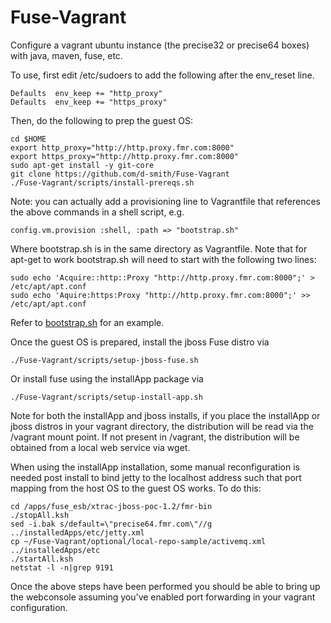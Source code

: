 Fuse-Vagrant
============
Configure a vagrant ubuntu instance (the precise32 or precise64 boxes) with java, maven, fuse, etc.

To use, first edit /etc/sudoers to add the following after the env_reset line.

    Defaults  env_keep += "http_proxy"
    Defaults  env_keep += "https_proxy"

Then, do the following to prep the guest OS:

    cd $HOME
    export http_proxy="http://http.proxy.fmr.com:8000"
    export https_proxy="http://http.proxy.fmr.com:8000"
    sudo apt-get install -y git-core
    git clone https://github.com/d-smith/Fuse-Vagrant
    ./Fuse-Vagrant/scripts/install-prereqs.sh

Note: you can actually add a provisioning line to Vagrantfile that references the above commands in a shell script, e.g.

    config.vm.provision :shell, :path => "bootstrap.sh"
    
Where bootstrap.sh is in the same directory as Vagrantfile. Note that for apt-get to work bootstrap.sh will need to start with the following two lines:

    sudo echo 'Acquire::http::Proxy "http://http.proxy.fmr.com:8000";' > /etc/apt/apt.conf
    sudo echo 'Aquire:https:Proxy "http://http.proxy.fmr.com:8000";' >> /etc/apt/apt.conf
    
Refer to [bootstrap.sh](./bootstrap.sh) for an example.


Once the guest OS is prepared, install the jboss Fuse distro via

    ./Fuse-Vagrant/scripts/setup-jboss-fuse.sh

Or install fuse using the installApp package via

    ./Fuse-Vagrant/scripts/setup-install-app.sh

Note for both the installApp and jboss installs, if you place the installApp or jboss distros in your vagrant directory, the distribution will be read via the /vagrant mount point. If not present in /vagrant, the distribution will be obtained from a local web service via wget.

When using the installApp installation, some manual reconfiguration is
needed post install to bind jetty to the localhost address such that
port mapping from the host OS to the guest OS works. To do this:

    cd /apps/fuse_esb/xtrac-jboss-poc-1.2/fmr-bin
    ./stopAll.ksh
    sed -i.bak s/default=\"precise64.fmr.com\"//g ../installedApps/etc/jetty.xml
    cp ~/Fuse-Vagrant/optional/local-repo-sample/activemq.xml ../installedApps/etc
    ./startAll.ksh
    netstat -l -n|grep 9191

Once the above steps have been performed you should be able to bring up the
webconsole assuming you've enabled port forwarding in your vagrant
configuration.
